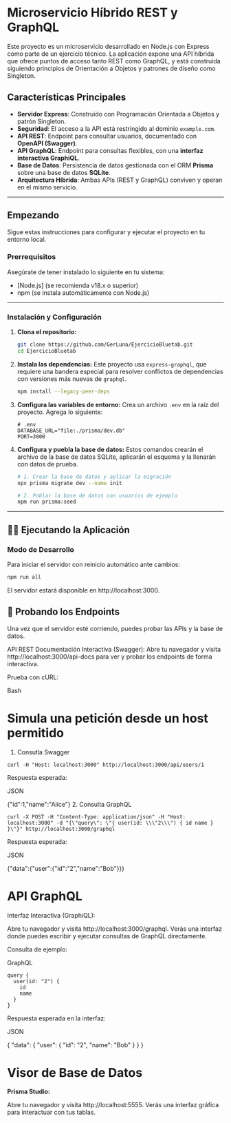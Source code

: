 # Microservicio Híbrido REST y GraphQL

Este proyecto es un microservicio desarrollado en Node.js con Express como parte de un ejercicio técnico. La aplicación expone una API híbrida que ofrece puntos de acceso tanto REST como GraphQL, y está construida siguiendo principios de Orientación a Objetos y patrones de diseño como Singleton.

## Características Principales

* **Servidor Express**: Construido con Programación Orientada a Objetos y patrón Singleton.
* **Seguridad**: El acceso a la API está restringido al dominio `example.com`.
* **API REST**: Endpoint para consultar usuarios, documentado con **OpenAPI (Swagger)**.
* **API GraphQL**: Endpoint para consultas flexibles, con una **interfaz interactiva GraphiQL**.
* **Base de Datos**: Persistencia de datos gestionada con el ORM **Prisma** sobre una base de datos **SQLite**.
* **Arquitectura Híbrida**: Ambas APIs (REST y GraphQL) conviven y operan en el mismo servicio.

---

## Empezando

Sigue estas instrucciones para configurar y ejecutar el proyecto en tu entorno local.

### Prerrequisitos

Asegúrate de tener instalado lo siguiente en tu sistema:

* [Node.js] (se recomienda v18.x o superior)
* npm (se instala automáticamente con Node.js)

---

### Instalación y Configuración

1.  **Clona el repositorio:**
    ```bash
    git clone https://github.com/GerLuna/EjercicioBluetab.git
    cd EjercicioBluetab
    ```

2.  **Instala las dependencias:**
    Este proyecto usa `express-graphql`, que requiere una bandera especial para resolver conflictos de dependencias con versiones más nuevas de `graphql`.
    ```bash
    npm install --legacy-peer-deps
    ```

3.  **Configura las variables de entorno:**
    Crea un archivo `.env` en la raíz del proyecto. Agrega lo siguiente:
    ```env
    # .env
    DATABASE_URL="file:./prisma/dev.db"
    PORT=3000
    ```

4.  **Configura y puebla la base de datos:**
    Estos comandos crearán el archivo de la base de datos SQLite, aplicarán el esquema y la llenarán con datos de prueba.
    ```bash
    # 1. Crear la base de datos y aplicar la migración
    npx prisma migrate dev --name init

    # 2. Poblar la base de datos con usuarios de ejemplo
    npm run prisma:seed
    ```

---

## 🏃‍♀️ Ejecutando la Aplicación

### Modo de Desarrollo
Para iniciar el servidor con reinicio automático ante cambios:
```bash
npm run all
```

El servidor estará disponible en http://localhost:3000.

## 🧪 Probando los Endpoints
Una vez que el servidor esté corriendo, puedes probar las APIs y la base de datos.

API REST
Documentación Interactiva (Swagger):
Abre tu navegador y visita http://localhost:3000/api-docs para ver y probar los endpoints de forma interactiva.

Prueba con cURL:

Bash

# Simula una petición desde un host permitido
1. Consutla Swagger
```
curl -H "Host: localhost:3000" http://localhost:3000/api/users/1
```
Respuesta esperada:

JSON

{"id":1,"name":"Alice"}
2. Consulta GraphQL
```
curl -X POST -H "Content-Type: application/json" -H "Host: localhost:3000" -d "{\"query\": \"{ user(id: \\\"2\\\") { id name } }\"}" http://localhost:3000/graphql
```
Respuesta esperada:

JSON

{"data":{"user":{"id":"2","name":"Bob"}}}

# API GraphQL

Interfaz Interactiva (GraphiQL):

Abre tu navegador y visita http://localhost:3000/graphql. Verás una interfaz donde puedes escribir y ejecutar consultas de GraphQL directamente.

Consulta de ejemplo:

GraphQL
```
query {
  user(id: "2") {
    id
    name
  }
}
```
Respuesta esperada en la interfaz:

JSON

{
  "data": {
    "user": {
      "id": "2",
      "name": "Bob"
    }
  }
}

# Visor de Base de Datos

**Prisma Studio:**

Abre tu navegador y visita http://localhost:5555. Verás una interfaz gráfica para interactuar con tus tablas.
